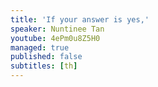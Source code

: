```yaml
---
title: 'If your answer is yes,'
speaker: Nuntinee Tan
youtube: 4ePm0u8Z5H0
managed: true
published: false
subtitles: [th]
---
```

